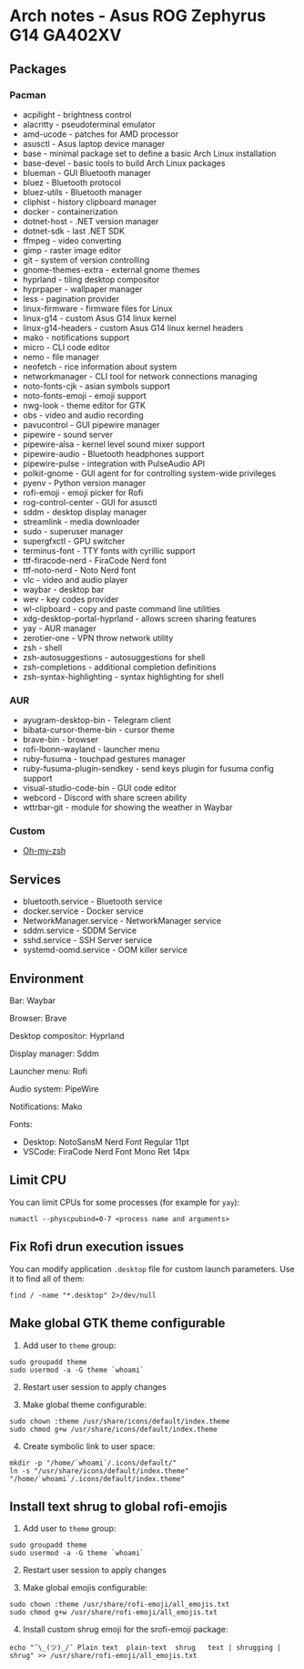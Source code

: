 # Arch notes - Asus ROG Zephyrus G14 GA402XV

## Packages

### Pacman

* acpilight - brightness control
* alacritty - pseudoterminal emulator
* amd-ucode - patches for AMD processor
* asusctl - Asus laptop device manager
* base - minimal package set to define a basic Arch Linux installation
* base-devel - basic tools to build Arch Linux packages
* blueman - GUI Bluetooth manager
* bluez - Bluetooth protocol
* bluez-utils - Bluetooth manager
* cliphist - history clipboard manager
* docker - containerization
* dotnet-host - .NET version manager
* dotnet-sdk - last .NET SDK
* ffmpeg - video converting
* gimp - raster image editor
* git - system of version controlling
* gnome-themes-extra - external gnome themes
* hyprland - tiling desktop compositor
* hyprpaper - wallpaper manager
* less - pagination provider
* linux-firmware - firmware files for Linux
* linux-g14 - custom Asus G14 linux kernel
* linux-g14-headers - custom Asus G14 linux kernel headers
* mako - notifications support
* micro - CLI code editor
* nemo - file manager
* neofetch - rice information about system
* networkmanager - CLI tool for network connections managing
* noto-fonts-cjk - asian symbols support
* noto-fonts-emoji - emoji support
* nwg-look - theme editor for GTK
* obs - video and audio recording
* pavucontrol - GUI pipewire manager
* pipewire - sound server
* pipewire-alsa - kernel level sound mixer support
* pipewire-audio - Bluetooth headphones support
* pipewire-pulse - integration with PulseAudio API
* polkit-gnome - GUI agent for for controlling system-wide privileges
* pyenv - Python version manager
* rofi-emoji - emoji picker for Rofi
* rog-control-center - GUI for asusctl
* sddm - desktop display manager
* streamlink - media downloader
* sudo - superuser manager
* supergfxctl - GPU switcher
* terminus-font - TTY fonts with cyrillic support
* ttf-firacode-nerd - FiraCode Nerd font
* ttf-noto-nerd - Noto Nerd font
* vlc - video and audio player
* waybar - desktop bar
* wev - key codes provider
* wl-clipboard - copy and paste command line utilities
* xdg-desktop-portal-hyprland - allows screen sharing features
* yay - AUR manager
* zerotier-one - VPN throw network utility
* zsh - shell
* zsh-autosuggestions - autosuggestions for shell
* zsh-completions - additional completion definitions
* zsh-syntax-highlighting - syntax highlighting for shell

### AUR

* ayugram-desktop-bin - Telegram client
* bibata-cursor-theme-bin - cursor theme
* brave-bin - browser
* rofi-lbonn-wayland - launcher menu
* ruby-fusuma - touchpad gestures manager
* ruby-fusuma-plugin-sendkey - send keys plugin for fusuma config support
* visual-studio-code-bin - GUI code editor
* webcord - Discord with share screen ability
* wttrbar-git - module for showing the weather in Waybar

### Custom

* [Oh-my-zsh](https://github.com/ohmyzsh/ohmyzsh/)

## Services

* bluetooth.service - Bluetooth service
* docker.service - Docker service
* NetworkManager.service - NetworkManager service
* sddm.service - SDDM Service
* sshd.service - SSH Server service
* systemd-oomd.service - OOM killer service

## Environment

Bar: Waybar

Browser: Brave

Desktop compositor: Hyprland

Display manager: Sddm

Launcher menu: Rofi

Audio system: PipeWire

Notifications: Mako

Fonts:

* Desktop: NotoSansM Nerd Font Regular 11pt
* VSCode: FiraCode Nerd Font Mono Ret 14px

## Limit CPU

You can limit CPUs for some processes (for example for `yay`):

```shell
numactl --physcpubind=0-7 <process name and arguments>
```

## Fix Rofi drun execution issues

You can modify application `.desktop` file for custom launch parameters. Use it to find all of them:

```shell
find / -name "*.desktop" 2>/dev/null
```

## Make global GTK theme configurable

1. Add user to `theme` group:

```shell
sudo groupadd theme
sudo usermod -a -G theme `whoami`
```

2. Restart user session to apply changes

3. Make global theme configurable:

```shell
sudo chown :theme /usr/share/icons/default/index.theme
sudo chmod g+w /usr/share/icons/default/index.theme
```

4. Create symbolic link to user space:
```shell
mkdir -p "/home/`whoami`/.icons/default/"
ln -s "/usr/share/icons/default/index.theme" "/home/`whoami`/.icons/default/index.theme"
```

## Install text shrug to global rofi-emojis

1. Add user to `theme` group:

```shell
sudo groupadd theme
sudo usermod -a -G theme `whoami`
```

2. Restart user session to apply changes

3. Make global emojis configurable:

```shell
sudo chown :theme /usr/share/rofi-emoji/all_emojis.txt
sudo chmod g+w /usr/share/rofi-emoji/all_emojis.txt
```

4. Install custom shrug emoji for the srofi-emoji package:

```shell
echo "¯\_(ツ)_/¯	Plain text	plain-text	shrug	text | shrugging | shrug" >> /usr/share/rofi-emoji/all_emojis.txt
```
